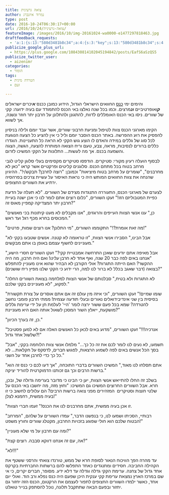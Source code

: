 ```yaml
---
title: צואה גרעינית
author: נמרוד איזנברג
type: post
date: 2016-10-24T06:30:17+00:00
url: /2016/10/24/צואה-גרעינית/
featureImage: /images/2016/10/img-20161024-wa0000-e1477297818463.jpg
draftfeedback_requests:
  - 'a:1:{s:13:"580d3481b8c34";a:4:{s:3:"key";s:13:"580d3481b8c34";s:4:"time";s:10:"1477260417";s:7:"user_id";s:8:"91501967";s:7:"revoked";s:1:"1";}}'
publicize_google_plus_url:
  - https://plus.google.com/108430814102045194842/posts/EafS6aSzQS5
publicize_twitter_user:
  - aizenimr
categories:
  - הומור
tags:
  - הטרדה מינית
  - זעם

---
```

<span lang="he-IL">והימים ימי <a href="/2016/10/21/%d7%a8%d7%a1%d7%99%d7%a1%d7%99%d7%9d-%d7%9e%d7%90%d7%99%d7%99%d7%a7%d7%95%d7%9f-2016/">כנס</a> החוואים הישראלי הגדול, הידוע כמובן ככנס <em><strong>א</strong></em>יכרים <em><strong>י</strong></em>שראלים <em><strong>ק</strong></em>ואופרטיביים <em><strong>ונ</strong></em>מרצים</span><span lang="en-US">. </span><span lang="he-IL">וכמו בכל שנה נאלצו באי הכנס להתמודד עם בעיה ידועה</span><span lang="en-US">: </span><span lang="he-IL">קקי של שוורים</span><span lang="en-US">. </span><span lang="he-IL">ניסו באי הכנס האומללים לדווח</span><span lang="en-US">, </span><span lang="he-IL">להתגונן ולהתלונן על חרבון יתר חוזר ונשנה</span><span lang="en-US">, </span><span lang="he-IL">אך לשווא</span><span lang="en-US">.</span>

<span lang="he-IL">הקימו מארגני הכנס צוות לטיפול ומניעת חרבוני שוורים, אשר עבד יומם ולילה בניסיון להפסיק את רוע ההפרשה</span><span lang="en-US">. </span><span lang="he-IL">באתר הכנס הוסבר יומם וליל כי אין להציע כל הצעה הנוגעת לכל סוג של גללים במידה והאדם לו הוצע גוש הקקי לא הראה כל התעניינות</span><span lang="en-US">. </span><span lang="he-IL">הוגדרו כללים ברורים לנסיבות</span><span lang="en-US">, </span><span lang="he-IL">מראה</span><span lang="en-US">, </span><span lang="he-IL">צבע</span><span lang="en-US">, </span><span lang="he-IL">טעם וריח הצואה המותרת להצעה</span><span lang="en-US">, </span><span lang="he-IL">הגשה</span><span lang="en-US">, </span><span lang="he-IL">הצגה והשמעה בכנס</span><span lang="en-US">. </span><span lang="he-IL">אך מה לעשות… התלונות על הקקי המשיכו לזרום</span><span lang="en-US">.</span>

<span lang="he-IL">לבסוף הועלה רעיון מקורי</span><span lang="en-US">: </span><span lang="he-IL">סטיקרים</span><span lang="en-US">. </span><span lang="he-IL">הודפסו סטיקרים מקסימים בעלי סלוגן קליט לגבי מרחב בטוח בכל מתחם הכנס</span><span lang="en-US">. </span><span lang="he-IL">סלוגנים קליטים ופרקטיים אשר קראו </span><span lang="en-US">"</span><span lang="he-IL">כאן לא מחרבנים</span><span lang="en-US">", "</span><span lang="he-IL">שומרים על מרחב בטוח מיציאות</span><span lang="en-US">" </span><span lang="he-IL">וכמובן</span><span lang="en-US">: "</span><span lang="he-IL">רוצה לחרבן</span><span lang="en-US">? </span><span lang="he-IL">תבקש</span><span lang="en-US">/</span><span lang="he-IL">י</span><span lang="en-US">!". </span><span lang="he-IL">ההיגיון שהנחה את צוות החוואים המותש היה כי נראות האיסור על עשיית צרכים בפרהסיה ירתיע את השוורים החצופים</span><span lang="en-US">.</span>

<span lang="he-IL">לצערם של מארגני הכנס</span><span lang="en-US">, </span><span lang="he-IL">התעוררה התנגדות מצידם של השוורים</span><span lang="en-US">. "</span><span lang="he-IL">לא תעלה על הדעת כפיית המטבוליזם הזו</span><span lang="en-US">!" </span><span lang="he-IL">זעקו השוורים</span><span lang="en-US">, "</span><span lang="he-IL">כלום רוצים אתם לומר לנו כי אכן ישנה בעיית חרבון יתר המצדיקה קמפיין מאוס זה</span><span lang="en-US">?"</span>

<span lang="en-US">"</span><span lang="he-IL">כן</span><span lang="en-US">," </span><span lang="he-IL">ענו אנשי הצוות העייפים והרוגזים</span><span lang="en-US">, "</span><span lang="he-IL">אנו מקבלים לא מעט קיתונות בכי מאנשים המכוסים בחרא מכף רגל ועד ראש</span><span lang="en-US">."</span>

<span lang="en-US">"</span><span lang="he-IL">מה זאת אומרת</span><span lang="en-US">?!" </span><span lang="he-IL">התקוממו השוורים</span><span lang="en-US">, "</span><span lang="he-IL">מי התלונן</span><span lang="en-US">? </span><span lang="he-IL">אנו רוצים שמות</span><span lang="en-US">, </span><span lang="he-IL">פרטים</span><span lang="en-US">!"</span>

<span lang="en-US">"</span><span lang="he-IL">אבל הבינו</span><span lang="en-US">," </span><span lang="he-IL">הסבירו אנשי הצוות</span><span lang="en-US">, "</span><span lang="he-IL">זו טראומה לא קטנה</span><span lang="en-US">. </span><span lang="he-IL">אנשים שטבעו בקקי לא מעוניינים לחשוף עצמם באופן בו אתם מבקשים</span><span lang="en-US">."</span>

<span lang="en-US">"</span><span lang="he-IL">אבל מאיפה אתם יודעים שאכן התרחשה אמבטיית קקי</span><span lang="en-US">?" </span><span lang="he-IL">זעקו השוורים חסרי הישע</span><span lang="en-US">, "</span><span lang="he-IL">אנחנו באים לפה כבר </span><span lang="en-US">20 </span><span lang="he-IL">שנה</span><span lang="en-US">, </span><span lang="he-IL">ואף אחד לא חרבן <em>עלינו</em></span><span lang="en-US">! </span><span lang="he-IL">ואם היה חרבון</span><span lang="en-US">, </span><span lang="he-IL">מה היה ההקשר</span><span lang="en-US">? </span><span lang="he-IL">האם הייתה התגרות</span><span lang="en-US">? </span><span lang="he-IL">אולי הקורבן לא הבהיר שהוא אינו מעוניין להתפלש בצואה </span><span lang="en-US">(</span><span lang="he-IL">דבר שאגב</span> <span lang="he-IL">בכלל לא ברור לנו למה</span><span lang="en-US">, </span><span lang="he-IL">הרי ידוע כי הקקי שלנו מפיץ ריח שושנים</span><span lang="en-US">)?"</span>

<span lang="en-US">"</span><span lang="he-IL">לא התגרות ולא בטיח</span><span lang="en-US">," </span><span lang="he-IL">סבלנותם של אנשי הצוות למלחמה בצואת השוורים החלה לפקוע</span><span lang="en-US">, "</span><span lang="he-IL">לא מעוניינים בקקי שלכם</span><span lang="en-US">."</span>

<span lang="en-US">"</span><span lang="he-IL">שומו שמיים</span><span lang="en-US">!" </span><span lang="he-IL">זעקו השוורים</span><span lang="en-US">, "</span><span lang="he-IL">וכי איזה מין עולם זה אם אתם אוסרים על צורת תקשורת בסיסית בין שני אינדיבידואלים נאורים ובעלי תודעה עצמית</span><span lang="en-US">! </span><span lang="he-IL">ממתי חרבון פומבי נחשב להטרדה</span><span lang="en-US">? </span><span lang="he-IL">שמא בכל פעם ששור ירצה לומר </span><span lang="en-US">'</span><span lang="he-IL">היי</span><span lang="en-US">' </span><span lang="he-IL">לעלמת חן על ידי ערימת גללים מושקעת</span><span lang="en-US">, </span><span lang="he-IL">ייאלץ השור המסכן לשאול אותה האם היא מעוניינת</span><span lang="en-US">?"</span>

<span lang="en-US">"</span><span lang="he-IL">כן</span><span lang="en-US">, </span><span lang="he-IL">זה בערך הכיוון</span><span lang="en-US">."</span>

<span lang="en-US">"</span><span lang="he-IL">אנרכיה</span><span lang="en-US">!!!" </span><span lang="he-IL">זעקו השוורים</span><span lang="en-US">, "</span><span lang="he-IL">מדוע באים לכאן כל האנשים האלה אם לא למען פסטיבל שלשול אחד גדול</span><span lang="en-US">?!"</span>

<span lang="en-US">"</span><span lang="he-IL">תשמעו</span><span lang="en-US">, </span><span lang="he-IL">לא נעים לנו לומר לכם את זה כל כך…</span><span lang="en-US">" </span><span lang="he-IL">מלמלו אנשי צוות הלוחמה בקקי</span><span lang="en-US">, "</span><span lang="he-IL">אבל בסך הכל אנשים באים לפה לשמוע הרצאות</span><span lang="en-US">, </span><span lang="he-IL">לפגוש חברים</span><span lang="en-US">, </span><span lang="he-IL">לדסקס על חקלאות… לא כל כך כדי לחרבן אחד על השני</span><span lang="en-US">."</span>

<span lang="en-US">"</span><span lang="he-IL">אתם תסלחו לנו מאוד</span><span lang="en-US">,</span><span lang="en-US">" </span><span lang="he-IL">המשיכו השוורים בדברי התוכחה</span><span lang="en-US">, "<span lang="he-IL">אך דעו לכם</span> </span><span lang="he-IL">כי כנס זה הוא ברשות הרבים וכך גם זכותנו הדמוקרטית להוריד יציקה.</span><span lang="en-US">"</span>

<span lang="he-IL">בשלב זה החלו להתייאש אנשי הצוות</span><span lang="en-US">, </span><span lang="he-IL">יען כי הבינו כי מדובר בערימה גדולה של</span><span lang="en-US">, </span><span lang="he-IL">ובכן</span><span lang="en-US">, </span><span lang="he-IL">חרא</span><span lang="en-US">. </span><span lang="he-IL">אבל השוורים החרוצים המשיכו גם המשיכו</span><span lang="en-US">: "</span><span lang="he-IL">וחוץ מזה</span><span lang="en-US">, </span><span lang="he-IL">מה יחשבו באי הכנס על שלטי חוצות וסטיקרים  המזהירים מפני צואה ברשות הרבים</span><span lang="en-US">? </span><span lang="he-IL">הם עלולים לחשוב כי זו בעיה ממשית</span><span lang="en-US">, </span><span lang="he-IL">רחמנא לצלן</span><span lang="en-US">!"</span>

<span lang="en-US">"</span><span lang="he-IL">זו אכן בעיה ממשית</span><span lang="en-US">, </span><span lang="he-IL">אתם מחרבנים לנו את הכנס</span><span lang="en-US">!" </span><span lang="he-IL">זעמו חברי הצוות</span><span lang="en-US">.</span>

<span lang="en-US">"</span><span lang="he-IL">רבותיי</span><span lang="en-US">, </span><span lang="he-IL">הסכיתו ושמעו לנו</span><span lang="en-US">, </span><span lang="he-IL">כי בנפשנו הדבר</span><span lang="en-US">," </span><span lang="he-IL">עמדו השוורים על שלהם</span><span lang="en-US">, "</span><span lang="he-IL">המרחב הבטוח שלכם הוא חולי שפוגע בזכויות החרבון</span><span lang="en-US">, </span><span lang="he-IL">מקטלג שוורים </span><span lang="he-IL">וחורץ משפט</span><span lang="en-US">!"</span>

<span lang="en-US">"</span><span lang="he-IL">ומה עם חרבון על מי שלא מעוניין</span><span lang="en-US">?"</span>

<span lang="en-US">"</span><span lang="he-IL">אה</span><span lang="en-US">, ע</span><span lang="he-IL">ם זה אנחנו דווקא סבבה</span><span lang="en-US">. </span><span lang="he-IL">רוצים קצת</span><span lang="en-US">?"</span>

<span lang="en-US">"</span><span lang="he-IL">לא</span><span lang="en-US">!!!"</span>

עד מהרה הפך הוויכוח הנאור לסופת חרא של ממש, טורנדו צואתי והרסני ששטף את הקהילה החביבה. חסידים ומתנגדים כאחד התפלשו להם ברשתות החברתיות בקרקס אחד גדול של צחנה. ערימת הקקי גדלה וגדלה עד דלא ידע. מסופר, חברים יקרים, כי אי שם במרכז הארץ נמצאת ערימת קקי ענקית היכן שפעם היה כנס נפלא ורב הוד. ואולי יום אחד, כאשר ילמדו השוורים החצופים לתפור לעצמם את הרקטום, הכנס הזה יחזור גם יחזור ובפעם הבאה שתתקבל תלונה, נוכל להסתפק בנייר טואלט.

